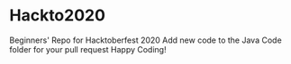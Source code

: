 # Hackto2020
 Beginners' Repo for Hacktoberfest 2020
 Add new code to the Java Code folder for your pull request
 Happy Coding!
